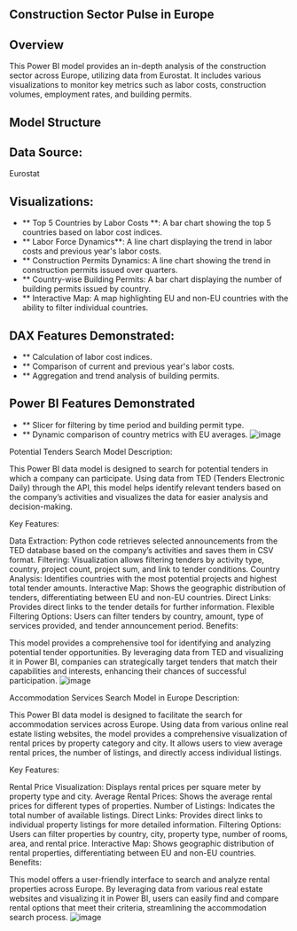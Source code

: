 ## Construction Sector Pulse in Europe
## Overview
This Power BI model provides an in-depth analysis of the construction sector across Europe, utilizing data from Eurostat. It includes various visualizations to monitor key metrics such as labor costs, construction volumes, employment rates, and building permits.

## Model Structure
## Data Source: 
Eurostat
## Visualizations:
- ** Top 5 Countries by Labor Costs **: A bar chart showing the top 5 countries based on labor cost indices.
- ** Labor Force Dynamics**: A line chart displaying the trend in labor costs and previous year's labor costs.
- ** Construction Permits Dynamics: A line chart showing the trend in construction permits issued over quarters.
- ** Country-wise Building Permits: A bar chart displaying the number of building permits issued by country.
- ** Interactive Map: A map highlighting EU and non-EU countries with the ability to filter individual countries.
## DAX Features Demonstrated:
- ** Calculation of labor cost indices.
- ** Comparison of current and previous year's labor costs.
- ** Aggregation and trend analysis of building permits.
## Power BI Features Demonstrated
- ** Slicer for filtering by time period and building permit type.
- ** Dynamic comparison of country metrics with EU averages.
![image](https://github.com/Romas85/Power-BI/assets/161317970/c8547d4b-a1da-4c61-a7c5-fdf6ed2625c7)


Potential Tenders Search Model
Description:

This Power BI data model is designed to search for potential tenders in which a company can participate. Using data from TED (Tenders Electronic Daily) through the API, this model helps identify relevant tenders based on the company’s activities and visualizes the data for easier analysis and decision-making.

Key Features:

Data Extraction: Python code retrieves selected announcements from the TED database based on the company’s activities and saves them in CSV format.
Filtering: Visualization allows filtering tenders by activity type, country, project count, project sum, and link to tender conditions.
Country Analysis: Identifies countries with the most potential projects and highest total tender amounts.
Interactive Map: Shows the geographic distribution of tenders, differentiating between EU and non-EU countries.
Direct Links: Provides direct links to the tender details for further information.
Flexible Filtering Options: Users can filter tenders by country, amount, type of services provided, and tender announcement period.
Benefits:

This model provides a comprehensive tool for identifying and analyzing potential tender opportunities. By leveraging data from TED and visualizing it in Power BI, companies can strategically target tenders that match their capabilities and interests, enhancing their chances of successful participation.
![image](https://github.com/Romas85/Power-BI/assets/161317970/146555da-b1cc-45fb-8c31-5d4f519d3e66)


Accommodation Services Search Model in Europe
Description:

This Power BI data model is designed to facilitate the search for accommodation services across Europe. Using data from various online real estate listing websites, the model provides a comprehensive visualization of rental prices by property category and city. It allows users to view average rental prices, the number of listings, and directly access individual listings.

Key Features:

Rental Price Visualization: Displays rental prices per square meter by property type and city.
Average Rental Prices: Shows the average rental prices for different types of properties.
Number of Listings: Indicates the total number of available listings.
Direct Links: Provides direct links to individual property listings for more detailed information.
Filtering Options: Users can filter properties by country, city, property type, number of rooms, area, and rental price.
Interactive Map: Shows geographic distribution of rental properties, differentiating between EU and non-EU countries.
Benefits:

This model offers a user-friendly interface to search and analyze rental properties across Europe. By leveraging data from various real estate websites and visualizing it in Power BI, users can easily find and compare rental options that meet their criteria, streamlining the accommodation search process.
![image](https://github.com/Romas85/Power-BI/assets/161317970/4a873180-92de-4239-8969-236c2c223fc4)
